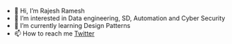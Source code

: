 - 👋 Hi, I’m Rajesh Ramesh
- 👀 I’m interested in Data engineering, SD, Automation and Cyber Security 
- 🌱 I’m currently learning Design Patterns
- 📫 How to reach me [Twitter](https://twitter.com/rajesh_ramesh_)
<!-- - 💞️ I’m looking to collaborate on ... -->
<!---
rajeshramesh38/rajeshramesh38 is a ✨ special ✨ repository because its `README.md` (this file) appears on your GitHub profile.
You can click the Preview link to take a look at your changes.
--->

